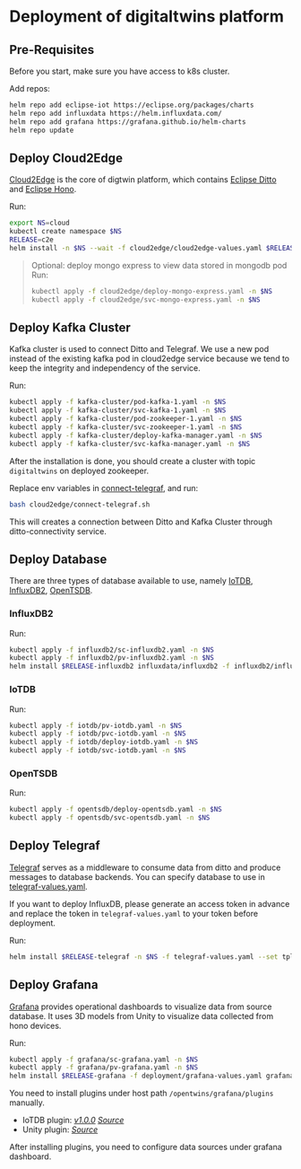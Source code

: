 # Deployment of digitaltwins platform

## Pre-Requisites

Before you start, make sure you have access to k8s cluster.

Add repos:
```bash
helm repo add eclipse-iot https://eclipse.org/packages/charts
helm repo add influxdata https://helm.influxdata.com/
helm repo add grafana https://grafana.github.io/helm-charts
helm repo update
```

## Deploy Cloud2Edge

[Cloud2Edge](https://www.eclipse.org/packages/packages/cloud2edge/) is the core of digtwin platform, which contains [Eclipse Ditto](https://www.eclipse.org/ditto/) and [Eclipse Hono](https://www.eclipse.org/hono/).

Run:
```bash
export NS=cloud
kubectl create namespace $NS
RELEASE=c2e
helm install -n $NS --wait -f cloud2edge/cloud2edge-values.yaml $RELEASE eclipse-iot/cloud2edge
```

> Optional: deploy mongo express to view data stored in mongodb pod
> Run:
> ```bash
> kubectl apply -f cloud2edge/deploy-mongo-express.yaml -n $NS
> kubectl apply -f cloud2edge/svc-mongo-express.yaml -n $NS
> ```

## Deploy Kafka Cluster

Kafka cluster is used to connect Ditto and Telegraf. We use a new pod instead of the existing kafka pod in cloud2edge service because we tend to keep the integrity and independency of the service.

Run:
```bash
kubectl apply -f kafka-cluster/pod-kafka-1.yaml -n $NS
kubectl apply -f kafka-cluster/svc-kafka-1.yaml -n $NS
kubectl apply -f kafka-cluster/pod-zookeeper-1.yaml -n $NS
kubectl apply -f kafka-cluster/svc-zookeeper-1.yaml -n $NS
kubectl apply -f kafka-cluster/deploy-kafka-manager.yaml -n $NS
kubectl apply -f kafka-cluster/svc-kafka-manager.yaml -n $NS
```

After the installation is done, you should create a cluster with topic `digitaltwins` on deployed zookeeper.

Replace env variables in [connect-telegraf](cloud2edge/connect-telegraf.sh), and run:
```bash
bash cloud2edge/connect-telegraf.sh
```
This will creates a connection between Ditto and Kafka Cluster through ditto-connectivity service.

## Deploy Database

There are three types of database available to use, namely [IoTDB](https://iotdb.apache.org/), [InfluxDB2](https://www.influxdata.com/), [OpenTSDB](http://opentsdb.net/).

### InfluxDB2

Run:
```bash
kubectl apply -f influxdb2/sc-influxdb2.yaml -n $NS
kubectl apply -f influxdb2/pv-influxdb2.yaml -n $NS
helm install $RELEASE-influxdb2 influxdata/influxdb2 -f influxdb2/influxdb2-values.yaml -n $NS
```

### IoTDB

Run:
```bash
kubectl apply -f iotdb/pv-iotdb.yaml -n $NS
kubectl apply -f iotdb/pvc-iotdb.yaml -n $NS
kubectl apply -f iotdb/deploy-iotdb.yaml -n $NS
kubectl apply -f iotdb/svc-iotdb.yaml -n $NS
```

### OpenTSDB

Run:
```bash
kubectl apply -f opentsdb/deploy-opentsdb.yaml -n $NS
kubectl apply -f opentsdb/svc-opentsdb.yaml -n $NS
```

## Deploy Telegraf

[Telegraf](https://www.influxdata.com/time-series-platform/telegraf/) serves as a middleware to consume data from ditto and produce messages to database backends. You can specify database to use in [telegraf-values.yaml](telegraf-values.yaml).

If you want to deploy InfluxDB, please generate an access token in advance and replace the token in `telegraf-values.yaml` to your token before deployment.

Run:
```bash
helm install $RELEASE-telegraf -n $NS -f telegraf-values.yaml --set tplVersion=2 influxdata/telegraf
```

## Deploy Grafana

[Grafana](https://grafana.com/) provides operational dashboards to visualize data from source database. It uses 3D models from Unity to visualize data collected from hono devices.

Run:
```bash
kubectl apply -f grafana/sc-grafana.yaml -n $NS
kubectl apply -f grafana/pv-grafana.yaml -n $NS
helm install $RELEASE-grafana -f deployment/grafana-values.yaml grafana/grafana
```

You need to install plugins under host path `/opentwins/grafana/plugins` manually.

+ IoTDB plugin: [_v1.0.0_](https://github.com/apache/iotdb/releases/download/v1.0.0/apache-iotdb-1.0.0-grafana-plugin-bin.zip) [_Source_](https://github.com/apache/iotdb)
+ Unity plugin: [_Source_](https://github.com/ertis-research/unity-plugin-for-grafana)

After installing plugins, you need to configure data sources under grafana dashboard.
